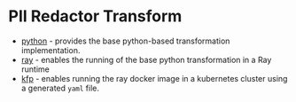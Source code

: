 # PII Redactor Transform

* [python](python/README.md) - provides the base python-based transformation 
implementation.
* [ray](ray/README.md) - enables the running of the base python transformation
in a Ray runtime
* [kfp](kfp_ray/README.md) - enables running the ray docker image 
in a kubernetes cluster using a generated `yaml` file.
<!-- Consider commenting out since we do not have a spark transform for this.
* [spark](spark/README.md) - enables the running of a spark-based transformation
in a Spark runtime. 
-->

